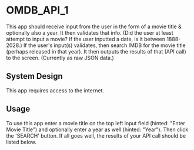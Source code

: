 # OMDB_API_1
This app should receive input from the user in the form of a movie title & optionally also a year. It then validates that info. (Did the user at least attempt to input a movie? If the user inputted a date, is it between 1888-2028.) If the user's input(s) validates, then search IMDB for the movie title (perhaps released in that year). It then outputs the results of that (API call) to the screen. (Currently as raw JSON data.)

## System Design 
This app requires access to the internet.

## Usage
To use this app enter a movie title on the top left input field (hinted: "Enter Movie Title") and optionally enter a year as well (hinted: "Year"). Then click the 'SEARCH' button. If all goes well, the results of your API call should be listed below.